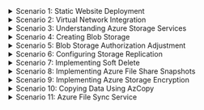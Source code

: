 <details>
<summary>Scenario 1: Static Website Deployment</summary>

#### Task 1: Updating Static Website Storage Accounts
1. You are tasked with deploying a static website in the UK South region using Azure Storage. The website should have specific configurations, including "index.html" and "error.html" pages, which are saved in the Github repository under az-104-training/Info/Static Website for each 3 Region. Each Region will have the same files, but they’ll contain details specific to that region on the html file.
</details>

<details>
<summary>Scenario 2: Virtual Network Integration</summary>

#### Task 1: Integrating Storage Accounts with Virtual Networks/Subnets
1. In the UK South region, there is a need to integrate storage accounts with a virtual network. Each Region’s Storage Accounts much only be accessible by Virtual Networks and Subnets in that Region only. The Static Website Storage Account must be able to display the Static Website index.html file.
</details>

<details>
<summary>Scenario 3: Understanding Azure Storage Services</summary>

#### Task 1: Creating Table Storage
1. Add Table storage called ‘Ordering’ into each Region’s storagegeneral Storage Account

#### Task 2: Creating Queue Storage
1. Add Queue storage called ‘Alerts’’ into each Region’s Monitoring Storage Account

#### Task 3: Lock down the Storage Accounts in Tasks 1 & 2 to be accessible by resources in their respective Regions. 
</details>

<details>
<summary>Scenario 4: Creating Blob Storage</summary>

#### Task 1: Creating Blob Storage
1. In uksstoragedepts, ukwstoragedepts and weustoragedepts, create a blob storage for each department. You may need to utilize a group, or a specific tool in Storage Account.

#### Task 2: Lock Blob Storage Down
1. Lock down each Departmental Blob Storage to be used by users in that Department
</details>

<details>
<summary>Scenario 5: Blob Storage Authorization Adjustment</summary>

#### Task 1: Authorization Adjustment using Azure Storage Explorer
1. Within the storage accounts from the above Scenario, there is a requirement to adjust the authorization settings for Blob storage to enhance security for ukwstoragedepts and weustoragedepts, using Azure Storage Explorer. Lock it down to just the users for each Department.
</details>

<details>
<summary>Scenario 6: Configuring Storage Replication</summary>

#### Task 1: Evaluate Currect Replication Settings for Storage Accounts
1. They must enable redundancy and replication so that they are available within their specific Regions only, and not in other regions and must be able to support a single Datacenter failure in a Region.
</details>

<details>
<summary>Scenario 7: Implementing Soft Delete</summary>

#### Task 1: Investigate the current data protection measures for Azure Storage Blobs 
1. Investigate the current data protection measures for Azure Storage Blobs in all Storage Accounts in UK South. If not already enabled, configure Soft Delete to enhance data recovery capabilities.
</details>

<details>
<summary>Scenario 8: Implementing Azure File Share Snapshots</summary>

#### Task 1: Check if File Share snapshots are enabled
1. Inspect the current file share configuration and identify if Azure File Share Snapshots are enabled in the UK South region. If not, enable and configure snapshots for improved data recovery.
</details>

<details>
<summary>Scenario 9: Implementing Azure Storage Encryption</summary>

#### Task 1: Implementing Azure Storage Encryption
1. Audit the security measures for blob containers in all Region. If encryption is not already implemented, configure Azure Storage encryption to enhance data protection.
</details>

<details>
<summary>Scenario 10: Copying Data Using AzCopy</summary>

#### Task 1: Generate Data
1. Create or find 5 Images on your local computer to show 'Shipping'. Also, generate a list of Users that have access to the Azure Environment, and save it to your local device. 

#### Task 2: Upload Data
1. Upload the images through the Portal to the uksstoragegeneral Storage Account
2. Upload the User List to the uksstoragemgmt Storage Account.

#### Task 3: Copy it to another Storage Account/Region
1. Utilize AzCopy to copy data securely to their equivalent Storage Accounts in UK West, ensuring efficiency in the data transfer process.
</details>

<details>
<summary>Scenario 11: Azure File Sync Service</summary>

#### Task 1: Setup Object Replication to other Regions
1. In the UK South, setup Object Replication so that data in ukstoragegeneral and ukstoragemgmt from Scenario 10 is replicated to weustoragegeneral and weustoragemgmt.
</details>
